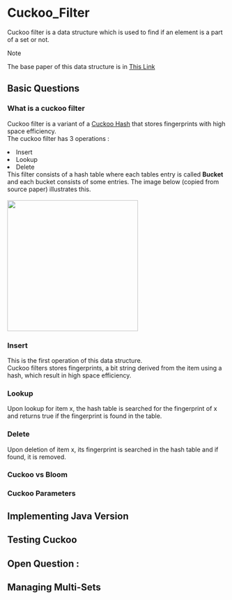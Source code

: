 # Cuckoo_Filter
Cuckoo filter is a data structure which is used to find if an element is a part of a set or not. <br>

> [!NOTE]
> The base paper of this data structure is in [This Link](https://ieeexplore.ieee.org/document/9212434)
## Basic Questions
### What is a cuckoo filter
Cuckoo filter is a variant of a [Cuckoo Hash](https://en.wikipedia.org/wiki/Cuckoo_hashing) that stores fingerprints with high space efficiency. <br>
The cuckoo filter has 3 operations : 
<li> Insert </li>
<li> Lookup </li>
<li> Delete </li>
This filter consists of a hash table where each tables entry is called <b>Bucket</b> and each bucket consists of some entries. The image below (copied from source paper) illustrates this.
<br><br>

<img src="https://github.com/bigwhoman/Cuckoo_Filter/assets/79264715/e89a29b9-a911-4eb4-845c-093dbd15ae8a" width="300">
<br>

### Insert
This is the first operation of this data structure. <br>
Cuckoo filters stores fingerprints, a bit string derived from the item using a hash, which result in high space efficiency. 
### Lookup
Upon lookup for item x, the hash table is searched for the fingerprint of x and returns true if the fingerprint is found in the table.
### Delete
Upon deletion of item x, its fingerprint is searched in the hash table and if found, it is removed.

### Cuckoo vs Bloom
### Cuckoo Parameters

## Implementing Java Version

## Testing Cuckoo 

## Open Question : 

## Managing Multi-Sets
